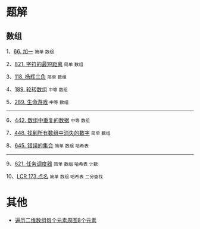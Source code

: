 # 题解
## 数组
1、[66. 加一](https://github.com/sinkhaha/algorithm/blob/main/1_plus_one_66.md) `简单` `数组`

2、[821. 字符的最短距离](https://github.com/sinkhaha/algorithm/blob/main/2_shortestToChar_821.md) `简单` `数组`

3、[118. 杨辉三角](https://github.com/sinkhaha/algorithm/blob/main/3_generate_118.md) `简单` `数组`

4、[189. 轮转数组](https://github.com/sinkhaha/algorithm/blob/main/4_rotate_189.md) `中等` `数组`

5、[289. 生命游戏](https://github.com/sinkhaha/algorithm/blob/main/5_gameOfLife_289.md) `中等` `数组`

--- 

6、[442. 数组中重复的数据](https://github.com/sinkhaha/algorithm/blob/main/6_findDuplicates_422.md) `中等` `数组`

7、[448. 找到所有数组中消失的数字](https://github.com/sinkhaha/algorithm/blob/main/7_findDisappearedNumbers_448.md) `简单` `数组`

8、[645. 错误的集合](https://github.com/sinkhaha/algorithm/blob/main/9_findErrorNums_645.md) `简单` `数组` `哈希表`

--- 

9、[621. 任务调度器](https://github.com/sinkhaha/algorithm/blob/main/8_leastInterval_621.md) `简单` `数组` `哈希表` `计数` 

10、[LCR 173.点名](https://github.com/sinkhaha/algorithm/blob/main/10_takeAttendance_LCR173.md) `简单` `数组` `哈希表` `二分查找`

# 其他
* [遍历二维数组每个元素周围8个元素](https://github.com/sinkhaha/algorithm/blob/main/%E5%85%B6%E4%BB%96/%E9%81%8D%E5%8E%86%E4%BA%8C%E7%BB%B4%E6%95%B0%E7%BB%84%E6%AF%8F%E4%B8%AA%E5%85%83%E7%B4%A0%E5%91%A8%E5%9B%B48%E4%B8%AA%E5%85%83%E7%B4%A0.md)

